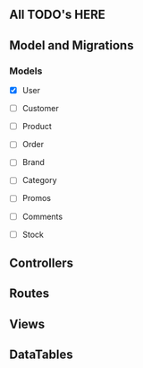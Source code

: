 ## All TODO's HERE

## Model and Migrations

### Models
- [x] User
- [ ] Customer
- [ ] Product
- [ ] Order
- [ ] Brand
- [ ] Category
- [ ] Promos
- [ ] Comments
- [ ] Stock


## Controllers



## Routes



## Views



## DataTables





